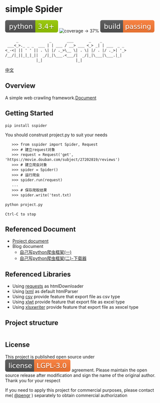 # simple Spider

![python -> 3.4+](./images/python-3.4+-green.svg)
![coverage -> 37%](https://img.shields.io/badge/coverage-37%25-yellowgreen.svg)
![build -> passing](./images/build-passing-orange.svg)

```
     _              _       ___       _    _
 ___<_>._ _ _  ___ | | ___ / __> ___ <_> _| | ___  _ _
<_-<| || ' ' || . \| |/ ._>\__ \| . \| |/ . |/ ._>| '_>
/__/|_||_|_|_||  _/|_|\___.<___/|  _/|_|\___|\___.|_|
              |_|               |_|
```

[中文](./Readme-zh.md)

## Overview

A simple web crawling framework.[Document](https://duiliuliu.github.io/simple-spiders/)

## Getting Started

`pip install sspider`

You should construst project.py to suit your needs

```
   >>> from sspider import Spider, Request
   >>> # 建立request对象
   >>> request = Request('get', 'https://movie.douban.com/subject/27202819/reviews')
   >>> # 建立爬虫对象
   >>> spider = Spider()
   >>> # 运行爬虫
   >>> spider.run(request)
   ...
   >>> # 保存爬取结果
   >>> spider.write('test.txt)
```

`python project.py`

`Ctrl-C to stop`

## Referenced Document

- [Project document](https://duiliuliu.github.io/simple-spiders/)
- Blog document
  - [自己写python爬虫框架(一)](https://duiliuliu.github.io/2019/04/10/%E8%87%AA%E5%B7%B1%E5%86%99python%E7%88%AC%E8%99%AB%E6%A1%86%E6%9E%B6%E4%B8%80/)
  - [自己写python爬虫框架(二)-下载器](https://duiliuliu.github.io/2019/04/11/%E8%87%AA%E5%B7%B1%E5%86%99python%E7%88%AC%E8%99%AB%E6%A1%86%E6%9E%B6%E4%BA%8C/)

## Referenced Libraries

- Using [requests](https://github.com/requests/requests) as htmlDownloader
- Using [lxml](https://github.com/lxml/lxml) as default htmlParser
- Using [csv](http://www.python-csv.org) provide feature that export file as csv type
- Using [xlwt](http://www.python-excel.org/) provide feature that export file as excel type
- Using [xlsxwriter](https://xlsxwriter.readthedocs.io) provide feature that export file as xexcel type

## Project structure

```

```

## License

This project is published open source under ![license](./images/license-LGPL--3.0-orange.svg) agreement. Please maintain the open source release after modification and sign the name of the original author. Thank you for your respect

If you need to apply this project for commercial purposes, please contact me( [@pengr](https://github.com/duiliuliu) ) separately to obtain commercial authorization
